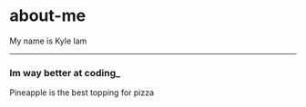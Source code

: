 # about-me
My name is Kyle lam

--------------------------

### Im way better at coding_ ##
</angled>
Pineapple is the best topping for pizza
